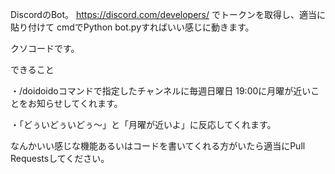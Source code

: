 DiscordのBot。 https://discord.com/developers/ でトークンを取得し、適当に貼り付けて cmdでPython bot.pyすればいい感じに動きます。

クソコードです。



できること

・/doidoidoコマンドで指定したチャンネルに毎週日曜日 19:00に月曜が近いことをお知らせしてくれます。

・「どぅいどぅいどぅ～」と「月曜が近いよ」に反応してくれます。

なんかいい感じな機能あるいはコードを書いてくれる方がいたら適当にPull Requestsしてください。
